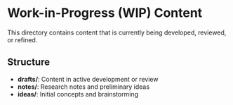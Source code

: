 # Work-in-Progress (WIP) Content

This directory contains content that is currently being developed, reviewed, or refined.

## Structure

- **drafts/**: Content in active development or review
- **notes/**: Research notes and preliminary ideas
- **ideas/**: Initial concepts and brainstorming
